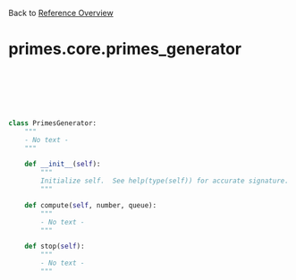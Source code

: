 
Back to [Reference Overview](https://github.com/pyrustic/primes/blob/master/docs/reference)

# primes.core.primes\_generator



<br>


```python

```

<br>

```python

class PrimesGenerator:
    """
    - No text -
    """

    def __init__(self):
        """
        Initialize self.  See help(type(self)) for accurate signature.
        """

    def compute(self, number, queue):
        """
        - No text -
        """

    def stop(self):
        """
        - No text -
        """

```

